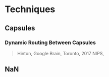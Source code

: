 # Techniques

## Capsules

### Dynamic Routing Between Capsules

> Hinton, Google Brain, Toronto, 2017 NIPS,





















## NaN

